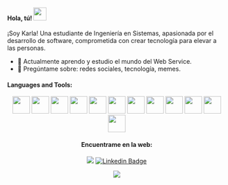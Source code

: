 <h4> Hola, tú! <img src="https://user-images.githubusercontent.com/70911022/183312043-095cc4b6-9fc5-4d34-9eb4-b21fa9de8e50.gif "width="30px"></h4>

¡Soy Karla! Una estudiante de Ingeniería en Sistemas, apasionada por el desarrollo de software, comprometida con crear tecnología para elevar a las personas.

- 🌱 Actualmente aprendo y estudio el mundo del Web Service.
- 👀 Pregúntame sobre: redes sociales, tecnología, memes. 

#### Languages and Tools:

<p align="center">
  <div align="center">
    <code><img height="40" src="https://user-images.githubusercontent.com/70911022/183310601-2fb150bd-d30d-43a3-ab16-c9b738b3fb50.svg"></code> 
    <code><img height="40" src="https://user-images.githubusercontent.com/70911022/183310629-3c305ead-3024-4515-94ad-ebec154e37bb.png"></code>
    <code><img height="40" src="https://user-images.githubusercontent.com/70911022/183310651-7d36837b-6db5-466d-a05f-82b32c719029.png"></code> 
    <code><img height="40" src="https://user-images.githubusercontent.com/70911022/183310655-6a2f7f4b-fe33-4205-92af-1a9c5368f75e.png"></code> 
    <code><img height="40" src="https://user-images.githubusercontent.com/70911022/183310681-d0c93fbf-a9e9-4f9b-be6d-fda488991ccf.png"></code> 
    <code><img height="40" src="https://user-images.githubusercontent.com/70911022/183310771-30632c24-16a7-4d26-9426-f7d759d1f8b9.png"></code> 
    <code><img height="40" src="https://user-images.githubusercontent.com/70911022/183310709-c85708df-0bed-4842-af1e-e3b60e23dacb.png"></code> 
    <code><img height="40" src="https://user-images.githubusercontent.com/70911022/183310688-7b18e23e-5eeb-4c9d-98f9-ae82f6e834df.png"></code> 
    <code><img height="40" src="https://user-images.githubusercontent.com/70911022/183310683-2f68b952-71d6-4044-9285-86f824f919e3.jpg"></code> 
    <code><img height="40" src="https://user-images.githubusercontent.com/70911022/183310747-ae03035a-adbd-4643-b085-d396afef3b0b.jpeg"></code> 
    <code><img height="40" src="https://user-images.githubusercontent.com/70911022/183310757-f3ca6827-6417-4a37-8129-b6aff147e29f.png"></code> 
    <code><img height="40" src="https://user-images.githubusercontent.com/70911022/183310766-81f7919d-f085-4a42-85c5-6e85c61ab74c.png"></code> 
  </div>
  

<div align="center">
  <h4>Encuentrame en la web:</h4>
  
   [![](https://img.shields.io/badge/Twitter-1DA1F2?style=for-the-badge&logo=twitter&logoColor=white)](https://twitter.com/iamkarla_m) 
   [![Linkedin Badge](https://img.shields.io/badge/LinkedIn-0077B5?style=for-the-badge&logo=linkedin&logoColor=white)](https://www.linkedin.com/in/karla-pazan-mera26/)

  ![](https://komarev.com/ghpvc/?username=your-github-KarlyPM&color=dc143c)
</div>

